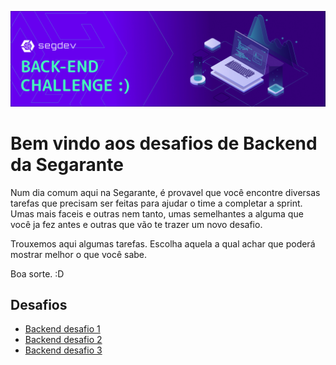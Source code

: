 <p align="center">
  <img src="https://github.com/segarante/interview-cases/blob/main/banner_segarante.jpg">
</p>

# Bem vindo aos desafios de Backend da Segarante

Num dia comum aqui na Segarante, é provavel que você encontre diversas tarefas que precisam ser feitas para ajudar o time a completar a sprint. Umas mais faceis e outras nem tanto, umas semelhantes a alguma que você ja fez antes e outras que vão te trazer um novo desafio.

Trouxemos aqui algumas tarefas. Escolha aquela a qual achar que poderá mostrar melhor o que você sabe.

Boa sorte. :D

## Desafios

- [Backend desafio 1](https://github.com/segarante/interview-cases/tree/main/backend-challenge/desafio1)
- [Backend desafio 2](https://github.com/segarante/interview-cases/tree/main/backend-challenge/desafio2)
- [Backend desafio 3](https://github.com/segarante/interview-cases/tree/main/backend-challenge/desafio3)
